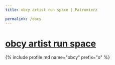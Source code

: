 ```yaml
---
title: obcy artist run space | Patromierz

permalink: /obcy
---
```


# [obcy artist run space](https://patronite.pl/obcy)

{% include profile.md name="obcy" prefix="o" %}
